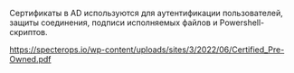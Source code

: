 Сертификаты в AD используются для аутентификации пользователей, защиты соединения, подписи исполняемых файлов и Powershell-скриптов.

https://specterops.io/wp-content/uploads/sites/3/2022/06/Certified_Pre-Owned.pdf